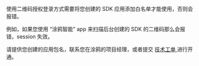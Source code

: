 使用二维码授权登录方式需要将您创建的 SDK 应用添加白名单才能使用，否则会报错。

例如，如果您使用 “涂鸦智能” app 来扫描后台创建的 SDK 的二维码那么会报错，session 失效。

请提供您创建的应用包名，联系您在涂鸦的项目经理，或者提交 [技术工单 ](https://service.console.tuya.com/)进行开通。

